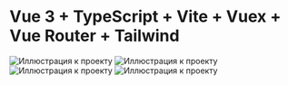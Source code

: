 # Vue 3 + TypeScript + Vite + Vuex + Vue Router + Tailwind

![Иллюстрация к проекту](https://github.com/AlisherAsd/Potos/raw/main/gitimg/1.png)
![Иллюстрация к проекту](https://github.com/AlisherAsd/Potos/raw/main/gitimg/2.png)
![Иллюстрация к проекту](https://github.com/AlisherAsd/Potos/raw/main/gitimg/3.png)
![Иллюстрация к проекту](https://github.com/AlisherAsd/Potos/raw/main/gitimg/4.png)
